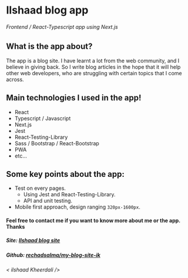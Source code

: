 # Ilshaad blog app

###### Frontend / React-Typescript app using Next.js

## What is the app about?

The app is a blog site. I have learnt a lot from the web community, and I believe in giving back. So I write blog articles in the hope that it will help other web developers, who are struggling with certain topics that I come across.

## Main technologies I used in the app!

- React
- Typescript / Javascript
- Next.js
- Jest
- React-Testing-Library
- Sass / Bootstrap / React-Bootstrap
- PWA
- etc...

## Some key points about the app:

- Test on every pages.
  - Using Jest and React-Testing-Library.
  - API and unit testing.
- Mobile first approach, design ranging `320px-1600px`.

#### Feel free to contact me if you want to know more about me or the app. Thanks

##### Site: [Ilshaad blog site](https://www.ilshaadblog.tk/)

##### Github: [rechadsalma/my-blog-site-ik](https://github.com/RechadSalma/my-blog-site-ik)

_< ilshaad Kheerdali \/>_

